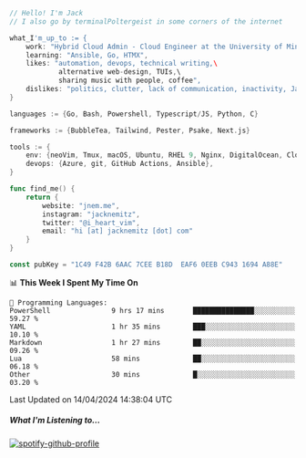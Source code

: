 ```go
// Hello! I'm Jack
// I also go by terminalPoltergeist in some corners of the internet

what_I'm_up_to := {
    work: "Hybrid Cloud Admin - Cloud Engineer at the University of Minnesota",
    learning: "Ansible, Go, HTMX",
    likes: "automation, devops, technical writing,\
            alternative web-design, TUIs,\
            sharing music with people, coffee",
    dislikes: "politics, clutter, lack of communication, inactivity, Java",
}

languages := {Go, Bash, Powershell, Typescript/JS, Python, C}

frameworks := {BubbleTea, Tailwind, Pester, Psake, Next.js}

tools := {
    env: {neoVim, Tmux, macOS, Ubuntu, RHEL 9, Nginx, DigitalOcean, Cloudflare},
    devops: {Azure, git, GitHub Actions, Ansible},
}

func find_me() {
    return {
        website: "jnem.me",
        instagram: "jacknemitz",
        twitter: "@i_heart_vim",
        email: "hi [at] jacknemitz [dot] com"
    }
}

const pubKey = "1C49 F42B 6AAC 7CEE B18D  EAF6 0EEB C943 1694 A88E"
```

<!--START_SECTION:waka-->
📊 **This Week I Spent My Time On** 

```text
💬 Programming Languages: 
PowerShell               9 hrs 17 mins       ███████████████░░░░░░░░░░   59.27 % 
YAML                     1 hr 35 mins        ███░░░░░░░░░░░░░░░░░░░░░░   10.10 % 
Markdown                 1 hr 27 mins        ██░░░░░░░░░░░░░░░░░░░░░░░   09.26 % 
Lua                      58 mins             ██░░░░░░░░░░░░░░░░░░░░░░░   06.18 % 
Other                    30 mins             █░░░░░░░░░░░░░░░░░░░░░░░░   03.20 % 
```


 Last Updated on 14/04/2024 14:38:04 UTC
<!--END_SECTION:waka-->

##### What I'm Listening to...

[![spotify-github-profile](https://spotify-github-profile.vercel.app/api/view?uid=jack.nemitz&cover_image=true&show_offline=true&bar_color=53b14f&bar_color_cover=false&background_color=121212FF)](https://spotify-github-profile.vercel.app/api/view?uid=jack.nemitz&redirect=true)
